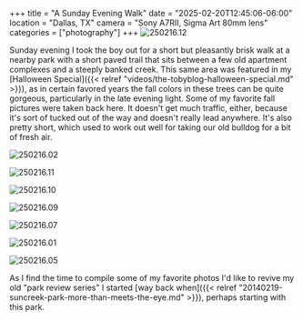 +++
title = "A Sunday Evening Walk"
date = "2025-02-20T12:45:06-06:00"
location = "Dallas, TX"
camera = "Sony A7RII, Sigma Art 80mm lens"
categories = ["photography"]
+++
![250216.12](https://imagedelivery.net/zJmFZzaNuqC_Q5Caqyu8nQ/tobyblog_images_20250220-sunday-evening-walk_54339984486_16da1f608f_o.jpg/fit=scale-down,w=780,sharpen=1,f=auto,q=0.9,slow-connection-quality=0.3)
<!--more-->
Sunday evening I took the boy out for a short but pleasantly brisk walk at a nearby park with a short paved trail that sits between a few old apartment complexes and a steeply banked creek. This same area was featured in my [Halloween Special]({{< relref "videos/the-tobyblog-halloween-special.md" >}}), as in certain favored years the fall colors in these trees can be quite gorgeous, particularly in the late evening light. Some of my favorite fall pictures were taken back here. It doesn't get much traffic, either, because it's sort of tucked out of the way and doesn't really lead anywhere. It's also pretty short, which used to work out well for taking our old bulldog for a bit of fresh air.

![250216.02](https://imagedelivery.net/zJmFZzaNuqC_Q5Caqyu8nQ/tobyblog_images_20250220-sunday-evening-walk_54339984351_41817bc1a0_o.jpg/fit=scale-down,w=780,sharpen=1,f=auto,q=0.9,slow-connection-quality=0.3)

![250216.11](https://imagedelivery.net/zJmFZzaNuqC_Q5Caqyu8nQ/tobyblog_images_20250220-sunday-evening-walk_54340208023_4477743c11_o.jpg/fit=scale-down,w=780,sharpen=1,f=auto,q=0.9,slow-connection-quality=0.3)

![250216.10](https://imagedelivery.net/zJmFZzaNuqC_Q5Caqyu8nQ/tobyblog_images_20250220-sunday-evening-walk_54339083977_fe713b9f5b_o.jpg/fit=scale-down,w=780,sharpen=1,f=auto,q=0.9,slow-connection-quality=0.3)

![250216.09](https://imagedelivery.net/zJmFZzaNuqC_Q5Caqyu8nQ/tobyblog_images_20250220-sunday-evening-walk_54340198684_39f381d20a_o.jpg/fit=scale-down,w=780,sharpen=1,f=auto,q=0.9,slow-connection-quality=0.3)

![250216.07](https://imagedelivery.net/zJmFZzaNuqC_Q5Caqyu8nQ/tobyblog_images_20250220-sunday-evening-walk_54340207973_68c05c6d0e_o.jpg/fit=scale-down,w=780,sharpen=1,f=auto,q=0.9,slow-connection-quality=0.3)

![250216.01](https://imagedelivery.net/zJmFZzaNuqC_Q5Caqyu8nQ/tobyblog_images_20250220-sunday-evening-walk_54340405315_a979c4c651_o.jpg/fit=scale-down,w=780,sharpen=1,f=auto,q=0.9,slow-connection-quality=0.3)

![250216.05](https://imagedelivery.net/zJmFZzaNuqC_Q5Caqyu8nQ/tobyblog_images_20250220-sunday-evening-walk_54340405325_71fee32936_o.jpg/fit=scale-down,w=780,sharpen=1,f=auto,q=0.9,slow-connection-quality=0.3)

As I find the time to compile some of my favorite photos I'd like to revive my old "park review series" I started [way back when]({{< relref "20140219-suncreek-park-more-than-meets-the-eye.md" >}}), perhaps starting with this park. 
